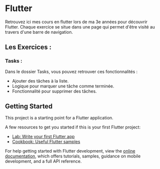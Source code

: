 # Flutter

Retrouvez ici mes cours en flutter lors de ma 3e années pour découvrir Flutter.
Chaque exercice se situe dans une page qui permet d'être visité au travers d'une barre de navigation.

## Les Exercices :

### Tasks : 

Dans le dossier Tasks, vous pouvez retrouver ces fonctionnalités :

- Ajouter des tâches à la liste.
- Logique pour marquer une tâche comme terminée.
- Fonctionnalité pour supprimer des tâches.

## Getting Started

This project is a starting point for a Flutter application.

A few resources to get you started if this is your first Flutter project:

- [Lab: Write your first Flutter app](https://docs.flutter.dev/get-started/codelab)
- [Cookbook: Useful Flutter samples](https://docs.flutter.dev/cookbook)

For help getting started with Flutter development, view the
[online documentation](https://docs.flutter.dev/), which offers tutorials,
samples, guidance on mobile development, and a full API reference.
